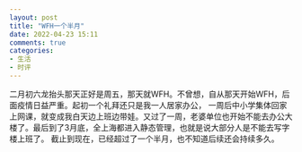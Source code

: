 ```yaml
---
layout: post
title: "WFH一个半月"
date: 2022-04-23 15:11
comments: true
categories: 
- 生活
- 时评
---
```


二月初六龙抬头那天正好是周五，那天就WFH。不曾想，自从那天开始WFH，后面疫情日益严重。起初一个礼拜还只是我一人居家办公，
一周后中小学集体回家上网课，就变成我白天边上班边带娃。又过了一周，老婆单位也开始不能去办公大楼了。最后到了3月底，全上海都进入静态管理，也就是说大部分人是不能去写字楼上班了。
截止到现在，已经超过了一个半月，也不知道后续还会持续多久。
